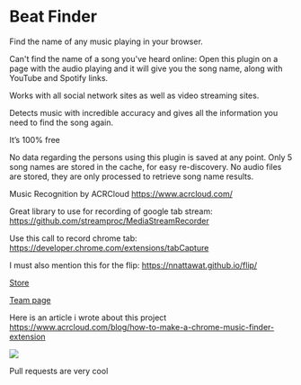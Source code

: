 # Beat Finder
Find the name of any music playing in your browser.

Can't find the name of a song you've heard online:
Open this plugin on a page with the audio playing and it will give you the song name, along with YouTube and Spotify links. 

Works with all social network sites as well as video streaming sites.

Detects music with incredible accuracy and gives all the information you need to find the song again.

It’s 100% free

No data regarding the persons using this plugin is saved at any point.
Only 5 song names are stored in the cache, for easy re-discovery.
No audio files are stored, they are only processed to retrieve song name results.

Music Recognition by ACRCloud
https://www.acrcloud.com/


Great library to use for recording of google tab stream:
https://github.com/streamproc/MediaStreamRecorder

Use this call to record chrome tab:
https://developer.chrome.com/extensions/tabCapture

I must also mention this for the flip:
https://nnattawat.github.io/flip/



<a href="https://chrome.google.com/webstore/detail/beatfinder/ndenpgejcjbklgdhdhimhdbfbcnbknpg" target="blank">Store<a>

<a href="https://www.thomaslindauer.com" target="blank">Team page<a>



Here is an article i wrote about this project
https://www.acrcloud.com/blog/how-to-make-a-chrome-music-finder-extension

<img src="http://i.imgur.com/ifMIRXA.gif"/>


Pull requests are very cool
